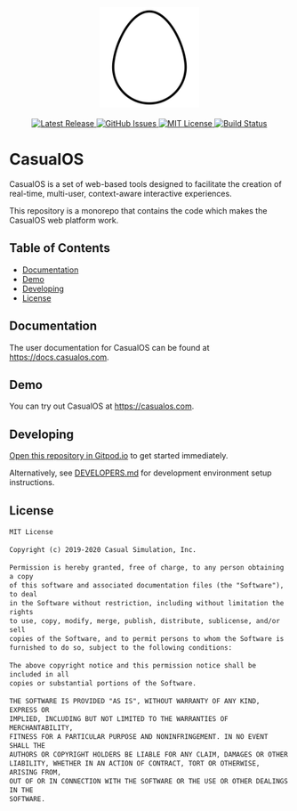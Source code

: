 <div align="center">
    <img alt="Casual Simulation Logo" src="./.github/images/oslogo_egg_white_cropped_780x780.png" width="180"/>
    <br/>
    <br/>
    <a href="https://github.com/casual-simulation/casualos/releases">
        <img alt="Latest Release" src="https://img.shields.io/github/v/release/casual-simulation/aux">
    </a>
    <a href="https://github.com/casual-simulation/casualos/issues">
        <img alt="GitHub Issues" src="https://img.shields.io/github/issues/casual-simulation/aux.svg">
    </a>
    <a href="https://github.com/casual-simulation/casualos/blob/develop/LICENSE.txt">
        <img alt="MIT License" src="https://img.shields.io/github/license/casual-simulation/aux.svg">
    </a>
    <a href="https://github.com/casual-simulation/casualos/actions">
        <img alt="Build Status" src="https://img.shields.io/endpoint.svg?url=https%3A%2F%2Factions-badge.atrox.dev%2Fcasual-simulation%2Faux%2Fbadge%3Fref%3Ddevelop&style=flat" />
    </a>
</div>

# CasualOS

CasualOS is a set of web-based tools designed to facilitate the creation of real-time, multi-user, context-aware interactive experiences.

This repository is a monorepo that contains the code which makes the CasualOS web platform work.

## Table of Contents

-   [Documentation](#documentation)
-   [Demo](#demo)
-   [Developing](#developing)
-   [License](#license)

## Documentation

The user documentation for CasualOS can be found at https://docs.casualos.com.

## Demo

You can try out CasualOS at https://casualos.com.

## Developing

[Open this repository in Gitpod.io](https://gitpod.io/#prebuild/https://github.com/casual-simulation/casualos) to get started immediately.

Alternatively, see [DEVELOPERS.md](./DEVELOPERS.md) for development environment setup instructions.

## License

```
MIT License

Copyright (c) 2019-2020 Casual Simulation, Inc.

Permission is hereby granted, free of charge, to any person obtaining a copy
of this software and associated documentation files (the "Software"), to deal
in the Software without restriction, including without limitation the rights
to use, copy, modify, merge, publish, distribute, sublicense, and/or sell
copies of the Software, and to permit persons to whom the Software is
furnished to do so, subject to the following conditions:

The above copyright notice and this permission notice shall be included in all
copies or substantial portions of the Software.

THE SOFTWARE IS PROVIDED "AS IS", WITHOUT WARRANTY OF ANY KIND, EXPRESS OR
IMPLIED, INCLUDING BUT NOT LIMITED TO THE WARRANTIES OF MERCHANTABILITY,
FITNESS FOR A PARTICULAR PURPOSE AND NONINFRINGEMENT. IN NO EVENT SHALL THE
AUTHORS OR COPYRIGHT HOLDERS BE LIABLE FOR ANY CLAIM, DAMAGES OR OTHER
LIABILITY, WHETHER IN AN ACTION OF CONTRACT, TORT OR OTHERWISE, ARISING FROM,
OUT OF OR IN CONNECTION WITH THE SOFTWARE OR THE USE OR OTHER DEALINGS IN THE
SOFTWARE.
```
